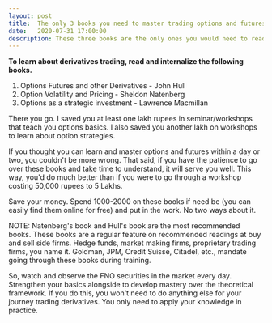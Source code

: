 ```yaml
---
layout: post
title:  The only 3 books you need to master trading options and futures.
date:   2020-07-31 17:00:00
description: These three books are the only ones you would need to read and internalize if you want to trade derivatives in any market actross the world.
---
```


**To learn about derivatives trading, read and internalize the following books.**


1. Options Futures and other Derivatives - John Hull
2. Option Volatility and Pricing - Sheldon Natenberg
3. Options as a strategic investment - Lawrence Macmillan


There you go. I saved you at least one lakh rupees in seminar/workshops that teach you options basics. I also saved you another lakh on workshops to learn about option strategies.

If you thought you can learn and master options and futures within a day or two, you couldn't be more wrong. That said, if you have the patience to go over these books and take time to understand, it will serve you well. This way, you'd do much better than if you were to go through a workshop costing 50,000 rupees to 5 Lakhs.

Save your money. Spend 1000-2000 on these books if need be (you can easily find them online for free) and put in the work. No two ways about it.

NOTE: Natenberg's book and Hull's book are the most recommended books. These books are a regular feature on recommended readings at buy and sell side firms. Hedge funds, market making firms, proprietary trading firms, you name it.  Goldman, JPM, Credit Suisse, Citadel, etc., mandate going through these books during training.

So, watch and observe the FNO securities in the market every day. Strengthen your basics alongside to develop mastery over the theoretical framework. If you do this, you won't need to do anything else for your journey trading derivatives. You only need to apply your knowledge in practice.
